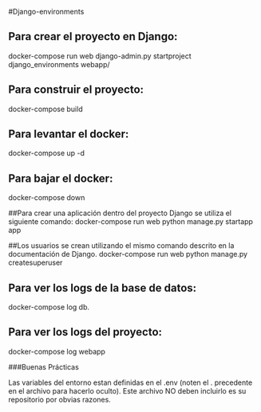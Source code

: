 #Django-environments

## Para crear el proyecto en Django:
docker-compose run web django-admin.py startproject django_environments webapp/

## Para construir el proyecto:
docker-compose build

## Para levantar el docker:
docker-compose up -d

## Para bajar el docker:
docker-compose down

##Para crear una aplicación dentro del proyecto Django se utiliza el siguiente comando:
docker-compose run web python manage.py startapp app

##Los usuarios se crean utilizando el mismo comando descrito en la documentación de Django.
docker-compose run web python manage.py createsuperuser

## Para ver los logs de la base de datos:
docker-compose log db.

## Para ver los logs del proyecto:
docker-compose log webapp

###Buenas Prácticas

Las variables del entorno estan definidas en el .env (noten el . precedente en el archivo para hacerlo oculto).
Este archivo NO deben incluirlo es su repositorio por obvias razones.
